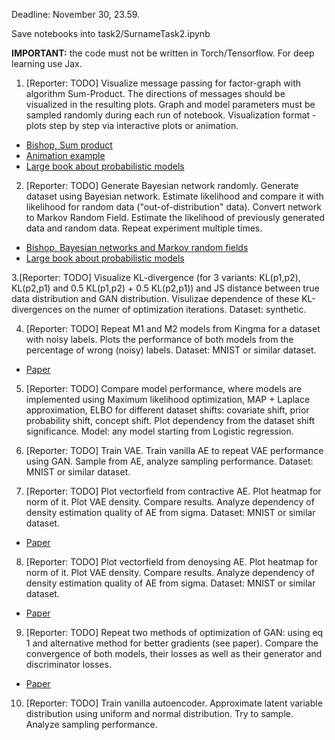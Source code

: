 Deadline: November 30, 23.59.

Save notebooks into task2/SurnameTask2.ipynb

**IMPORTANT:** the code must not be written in Torch/Tensorflow. For deep learning use Jax.


1. [Reporter: TODO] Visualize message passing for factor-graph with algorithm Sum-Product. The directions of messages should be visualized in the resulting plots.  Graph and model parameters must be sampled randomly during each run of notebook. Visualization format - plots step by step via interactive plots or animation. 
* [Bishop, Sum product](http://users.isr.ist.utl.pt/~wurmd/Livros/school/Bishop%20-%20Pattern%20Recognition%20And%20Machine%20Learning%20-%20Springer%20%202006.pdf)
* [Animation example](https://jckantor.github.io/CBE30338/A.03-Animation-in-Jupyter-Notebooks.html)
* [Large book about probabilistic models](http://mcb111.org/w06/KollerFriedman.pdf)

2. [Reporter: TODO] Generate Bayesian network randomly. Generate dataset using Bayesian network. Estimate likelihood and compare it with likelihood for random data ("out-of-distribution" data). Convert network to Markov Random Field. Estimate the likelihood of previously generated data and random data. Repeat experiment multiple times.
* [Bishop, Bayesian networks and Markov random fields](http://users.isr.ist.utl.pt/~wurmd/Livros/school/Bishop%20-%20Pattern%20Recognition%20And%20Machine%20Learning%20-%20Springer%20%202006.pdf)
* [Large book about probabilistic models](http://mcb111.org/w06/KollerFriedman.pdf)

3.[Reporter: TODO] Visualize KL-divergence (for 3 variants: KL(p1,p2), KL(p2,p1) and 0.5 KL(p1,p2) + 0.5 KL(p2,p1)) and JS distance between true data distribution and GAN distribution. Visulizae dependence of these KL-divergences on the numer of optimization iterations. Dataset: synthetic. 

4. [Reporter: TODO] Repeat M1 and M2 models from Kingma for a dataset with noisy labels. Plots the performance of both models from the percentage of wrong (noisy) labels. Dataset: MNIST or similar dataset.
* [Paper](https://proceedings.neurips.cc/paper/2014/file/d523773c6b194f37b938d340d5d02232-Paper.pdf)

5. [Reporter: TODO] Compare model performance, where models are implemented using Maximum likelihood optimization, MAP + Laplace approximation, ELBO for different dataset shifts: covariate shift, prior probability shift, concept shift. Plot dependency from the dataset shift significance. Model: any model starting from Logistic regression. 

6. [Reporter: TODO] Train VAE. Train vanilla AE to repeat VAE performance using GAN. Sample from AE, analyze sampling performance. Dataset: MNIST or similar dataset.

7. [Reporter: TODO] Plot vectorfield from contractive AE. Plot heatmap for norm of it. Plot VAE density. Compare results. Analyze dependency of density estimation quality of AE from sigma. Dataset: MNIST or similar dataset.
* [Paper](https://www.jmlr.org/papers/volume15/alain14a/alain14a.pdf)


8. [Reporter: TODO] Plot vectorfield from denoysing AE. Plot heatmap for norm of it. Plot VAE density. Compare results. Analyze dependency of density estimation quality of AE from sigma. Dataset: MNIST or similar dataset.
* [Paper](https://www.jmlr.org/papers/volume15/alain14a/alain14a.pdf)


9. [Reporter: TODO] Repeat two methods of optimization of GAN: using eq 1 and alternative method for better gradients (see paper). Compare the convergence of both models, their losses as well as their generator and discriminator losses.
* [Paper](https://arxiv.org/pdf/1406.2661.pdf)

10. [Reporter: TODO] Train vanilla autoencoder. Approximate latent variable distribution using uniform and normal distribution. Try to sample. Analyze sampling performance.

